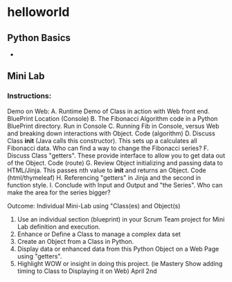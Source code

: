 # helloworld

## Python Basics
- 

## Mini Lab
### Instructions:
Demo on Web:
A. Runtime Demo of Class in action with Web front end.
BluePrint Location (Console)
B. The Fibonacci Algorithm code in a Python BluePrint directory.
Run in Console
C. Running Fib in Console, versus Web and breaking down interactions with Object.
Code (algorithm) 
D. Discuss Class __init__ (Java calls this constructor). This sets up a calculates all Fibonacci data.
Who can find a way to change the Fibonacci series?
F. Discuss Class "getters". These provide interface to allow you to get data out of the Object.
Code (route)
G. Review Object initializing and passing data  to HTML/Jinja. This passes nth value to __init__ and returns an Object.
Code (html/thymeleaf)
H. Referencing "getters" in Jinja and the second in function style.
I. Conclude with Input and Output and "the Series".  Who can make the area for the series bigger?

Outcome:  Individual Mini-Lab using "Class(es) and Object(s)
1. Use an individual section (blueprint) in your Scrum Team project for Mini Lab definition and execution.
2. Enhance or Define a Class to manage a complex data set
3. Create an Object from a Class in Python. 
4. Display data or enhanced data from this Python Object on a Web Page using "getters".
5. Highlight WOW or insight in doing this project.  (ie Mastery Show adding timing to Class to Displaying it on Web)
April 2nd
